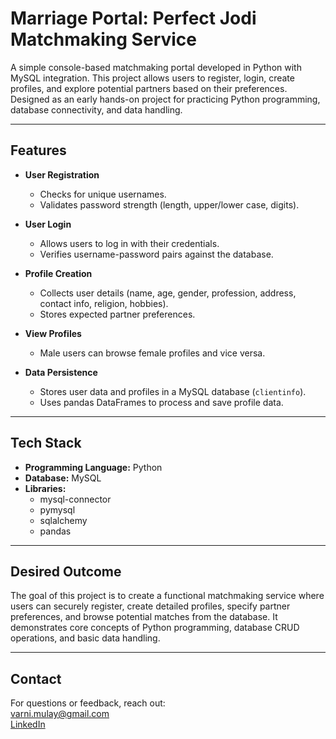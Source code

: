 # Marriage Portal: Perfect Jodi Matchmaking Service

A simple console-based matchmaking portal developed in Python with MySQL integration. This project allows users to register, login, create profiles, and explore potential partners based on their preferences. Designed as an early hands-on project for practicing Python programming, database connectivity, and data handling.

---

## Features

- **User Registration**
  - Checks for unique usernames.
  - Validates password strength (length, upper/lower case, digits).

- **User Login**
  - Allows users to log in with their credentials.
  - Verifies username-password pairs against the database.

- **Profile Creation**
  - Collects user details (name, age, gender, profession, address, contact info, religion, hobbies).
  - Stores expected partner preferences.

- **View Profiles**
  - Male users can browse female profiles and vice versa.

- **Data Persistence**
  - Stores user data and profiles in a MySQL database (`clientinfo`).
  - Uses pandas DataFrames to process and save profile data.

---

## Tech Stack

- **Programming Language:** Python
- **Database:** MySQL
- **Libraries:**
  - mysql-connector
  - pymysql
  - sqlalchemy
  - pandas

---

## Desired Outcome

The goal of this project is to create a functional matchmaking service where users can securely register, create detailed profiles, specify partner preferences, and browse potential matches from the database. It demonstrates core concepts of Python programming, database CRUD operations, and basic data handling.

---

## Contact
For questions or feedback, reach out:  
varni.mulay@gmail.com  
[LinkedIn](https://www.linkedin.com/in/varnika-mulay)
